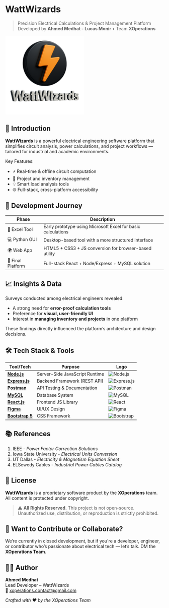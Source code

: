 # WattWizards

> Precision Electrical Calculations & Project Management Platform  
> Developed by **Ahmed Medhat - Lucas Monir** • Team **XOperations**

<img src="./public/logo.png" alt="WattWizards Logo" width="250" />

## 🔌 Introduction
**WattWizards** is a powerful electrical engineering software platform that simplifies circuit analysis, power calculations, and project workflows — tailored for industrial and academic environments.

Key Features:
- ⚡ Real-time & offline circuit computation
- 📁 Project and inventory management
- 💡 Smart load analysis tools
- 🌐 Full-stack, cross-platform accessibility

## 🚀 Development Journey
| Phase | Description |
|-------|-------------|
| 🧪 Excel Tool | Early prototype using Microsoft Excel for basic calculations |
| 💻 Python GUI | Desktop-based tool with a more structured interface |
| 🌍 Web App | HTML5 + CSS3 + JS conversion for browser-based utility |
| 🔧 Final Platform | Full-stack React + Node/Express + MySQL solution |

## 📈 Insights & Data
Surveys conducted among electrical engineers revealed:
- A strong need for **error-proof calculation tools**
- Preference for **visual, user-friendly UI**
- Interest in **managing inventory and projects** in one platform

These findings directly influenced the platform’s architecture and design decisions.

## 🛠 Tech Stack & Tools
| Tool/Tech | Purpose | Logo |
|----------|---------|------|
| **[Node.js](https://nodejs.org/)** | Server-Side JavaScript Runtime | ![Node.js](https://img.icons8.com/color/48/000000/nodejs.png) |
| **[Express.js](https://expressjs.com/)** | Backend Framework (REST API) | ![Express.js](https://img.icons8.com/ios/50/express-js.png) |
| **[Postman](https://www.postman.com/)** | API Testing & Documentation | ![Postman](https://img.shields.io/badge/Postman-FF6C37?style=for-the-badge&logo=postman&logoColor=white) |
| **[MySQL](https://www.mysql.com/)** | Database System | ![MySQL](https://img.icons8.com/ios-filled/50/026dbd/mysql-logo.png) |
| **[React.js](https://reactjs.org/)** | Frontend JS Library | ![React](https://img.icons8.com/color/48/react-native.png) |
| **[Figma](https://figma.com/)** | UI/UX Design | ![Figma](https://img.icons8.com/color/48/figma--v1.png) |
| **[Bootstrap 5](https://getbootstrap.com/)** | CSS Framework | ![Bootstrap](https://img.icons8.com/color/48/bootstrap.png) |

## 📚 References
1. IEEE - *Power Factor Correction Solutions*  
2. Iowa State University - *Electrical Units Conversion*  
3. UT Dallas - *Electricity & Magnetism Equation Sheet*  
4. ELSewedy Cables - *Industrial Power Cables Catalog*

## 📜 License
**WattWizards** is a proprietary software product by the **XOperations** team.  
All content is protected under copyright.
> ⚠️ **All Rights Reserved.** This project is not open-source.  
> Unauthorized use, distribution, or reproduction is strictly prohibited.

## 🧠 Want to Contribute or Collaborate?
We’re currently in closed development, but if you're a developer, engineer, or contributor who’s passionate about electrical tech — let’s talk. DM the **XOperations Team**.

## 👨‍💻 Author
**Ahmed Medhat**  
Lead Developer – WattWizards  
📧 xoperations.contact@gmail.com

*Crafted with ❤️ by the XOperations Team*